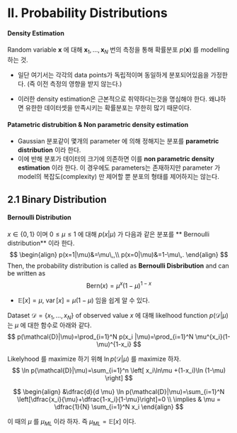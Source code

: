 II. Probability Distributions
===



#### Density Estimation

Random variable $\mathbf{x}$ 에 대해 $\mathbf{x}_1,\ldots,\,\mathbf{x}_N$ 번의 측정을 통해 확률분포 $p(\mathbf{x})$ 를 modelling 하는 것.

- 일단 여기서는 각각의 data points가 독립적이며 동일하게 분포되어있음을 가정한다. (즉 이전 측정의 영향을 받지 않는다.)

- 이러한 density estimation은 근본적으로 취약하다는것을 명심해야 한다. 왜냐하면 유한한 데이터셋을 만족시키는 확률분포는 무한히 많기 때문이다.




#### Patametric distrubition & Non parametric density estimation

- Gaussian 분포같이 몇개의 parameter 에 의해 정해지는 분포를 **parametric distribution** 이라 한다. 
- 이에 반해 분포가 데이터의 크기에 의존하면 이를 **non parametric density estimation**  이라 한다. 이 경우에도 parameters는 존재하지만 parameter 가 model의 복잡도(complexity) 만 제어할 뿐 분포의 형태를 제어하지는 않는다. 



## 2.1 Binary Distribution



#### Bernoulli Distribution

$x\in \{0,\,1\}$ 이며 $0\le \mu \le 1$ 에 대해  $p(x|\mu)$ 가 다음과 같은 분포를 ** Bernoulli distribution** 이라 한다. 
$$
\begin{align}
p(x=1|\mu)&=\mu\,,\\
p(x=0|\mu)&=1-\mu\,.
\end{align}
$$
Then, the probability distribution is called as **Bernoulli Disbribution** and can be written as
$$
\text{Bern}(x)=\mu^x (1-\mu)^{1-x}
$$


- $\mathbb{E}[x]=\mu$, $\operatorname{var}[x]=\mu(1-\mu)$ 임을 쉽게 알 수 있다. 



Dataset $\mathcal{D}=\{x_1,\ldots,\,x_N\}$ of observed value $x$ 에 대해 likelhood function $p(\mathcal{D}|\mu)$ 는 $\mu$ 에 대한 함수로 아래와 같다. 
$$
p(\mathcal{D}|\mu)=\prod_{i=1}^N p(x_i |\mu)=\prod_{i=1}^N \mu^{x_i}(1-\mu)^{1-x_i}
$$


Likelyhood 를 maximize 하기 위해 $\ln p(\mathcal{D}|\mu)$ 를 maximize 하자.
$$
\ln p(\mathcal{D}|\mu)=\sum_{i=1}^n \left[ x_i\ln\mu +(1-x_i)\ln (1-\mu) \right]
$$

$$
\begin{align}
&\dfrac{d}{d \mu} \ln p(\mathcal{D}|\mu)=\sum_{i=1}^N \left[\dfrac{x_i}{\mu}+\dfrac{1-x_i}{1-\mu}\right]=0 \\
\implies & \mu = \dfrac{1}{N} \sum_{i=1}^N x_i
\end{align}
$$

이 때의 $\mu$ 를 $\mu_{ML}$ 이라 하자. 즉 $\mu_{ML}=\mathbb{E}[x]$ 이다. 